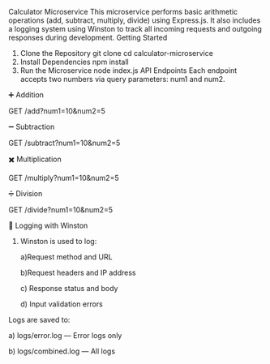 Calculator Microservice
This microservice performs basic arithmetic operations (add, subtract, multiply, divide) using Express.js. It also includes a logging system using Winston to track all incoming requests and outgoing responses during development.
Getting Started
1. Clone the Repository
git clone <your-repo-url>
cd calculator-microservice
2. Install Dependencies
   npm install
3. Run the Microservice
   node index.js
API Endpoints
Each endpoint accepts two numbers via query parameters: num1 and num2.

➕ Addition

GET /add?num1=10&num2=5

➖ Subtraction

GET /subtract?num1=10&num2=5

✖️ Multiplication

GET /multiply?num1=10&num2=5

➗ Division

GET /divide?num1=10&num2=5

📝 Logging with Winston

1. Winston is used to log:

   a)Request method and URL

   b)Request headers and IP address

   c) Response status and body

   d) Input validation errors

Logs are saved to:


a) logs/error.log — Error logs only

b) logs/combined.log — All logs


